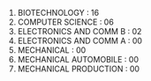 1. BIOTECHNOLOGY :                          16
2. COMPUTER SCIENCE :                    06 
3. ELECTRONICS AND COMM B :       02 
4. ELECTRONICS AND COMM A :       00 
5. MECHANICAL :                                 00
6. MECHANICAL AUTOMOBILE :        00
7. MECHANICAL PRODUCTION :        00
